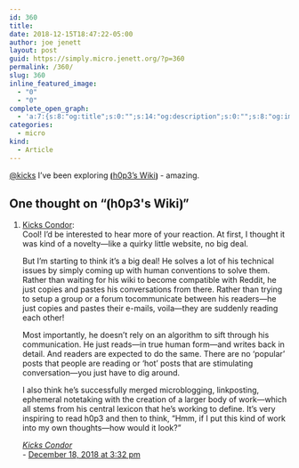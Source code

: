 ```yaml
---
id: 360
title: 
date: 2018-12-15T18:47:22-05:00
author: joe jenett
layout: post
guid: https://simply.micro.jenett.org/?p=360
permalink: /360/
slug: 360
inline_featured_image:
  - "0"
  - "0"
complete_open_graph:
  - 'a:7:{s:8:"og:title";s:0:"";s:14:"og:description";s:0:"";s:8:"og:image";s:0:"";s:7:"og:type";s:0:"";s:12:"twitter:card";s:7:"summary";s:19:"twitter:description";s:0:"";s:15:"twitter:creator";s:0:"";}'
categories:
  - micro
kind:
  - Article
---
```

[@kicks](https://micro.blog/kicks) I’ve been exploring [⦗h0p3’s Wiki⦘](https://philosopher.life/ "⦗h0p3's Wiki⦘") - amazing.

<h2 id="comments-title">One thought on “<span>⦗h0p3's Wiki⦘</span>”		</h2>


<ol class="commentlist">
<li class="webmention even thread-even depth-1 u-comment h-cite h-entry p-comment comment" id="li-comment-345">
<article id="comment-345" class="comment " itemprop="comment" itemscope="" itemtype="http://schema.org/Comment">
<div class="comment-content p-summary p-name" itemprop="text name description">
<p><a href="https://www.kickscondor.com/comments/joe-reading-h0p3/" rel="nofollow ugc">Kicks Condor</a>:<br>
Cool! I’d be interested to hear more of your reaction. At first, I thought it<br>
was kind of a novelty—like a quirky little website, no big deal.</p>
<p>But I’m starting to think it’s a big deal! He solves a lot of his technical<br>
issues by simply coming up with human conventions to solve them. Rather than waiting for his wiki to become compatible with Reddit, he just copies and pastes his conversations from there. Rather than trying to setup a group or a forum tocommunicate between his readers—he just copies and pastes their e-mails, voila—they are suddenly reading each other!</p>
<p>Most importantly, he doesn’t rely on an algorithm to sift through his communication. He just reads—in true human form—and writes back in detail. And readers are expected to do the same. There are no ‘popular’ posts that people are reading or ‘hot’ posts that are stimulating conversation—you just have to dig around.</p>
<p>I also think he’s successfully merged microblogging, linkposting, ephemeral notetaking with the creation of a larger body of work—which all stems from his central lexicon that he’s working to define. It’s very inspiring to read h0p3 and then to think, “Hmm, if I put this kind of work into my own thoughts—how would it look?”</p>
</div>
<footer>
<div class="comment-meta commentmetadata">
<address class="comment-author p-author author vcard hcard h-card" itemprop="creator" itemscope="" itemtype="http://schema.org/Person">
<cite class="fn p-name" itemprop="name"><a href="https://www.kickscondor.com/" rel="external nofollow ugc" class="u-url url">Kicks Condor</a></cite>						</address>
<span class="sep">-</span>
<a href="https://www.kickscondor.com/comments/joe-reading-h0p3"><time class="updated published dt-updated dt-published" datetime="2018-12-18T15:32:36-05:00" itemprop="datePublished dateModified dateCreated">
December 18, 2018 at 3:32 pm</time></a></div></footer></article></li></ol>